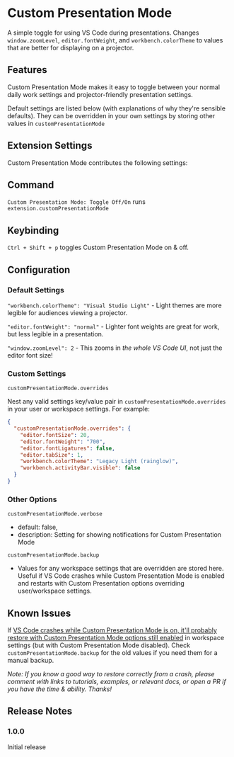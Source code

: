 # Custom Presentation Mode

A simple toggle for using VS Code during presentations. Changes `window.zoomLevel`, `editor.fontWeight`, and `workbench.colorTheme` to values that are better for displaying on a projector.

## Features

Custom Presentation Mode makes it easy to toggle between your normal daily work settings and projector-friendly presentation settings.

Default settings are listed below (with explanations of why they're sensible defaults). They can be overridden in your own settings by storing other values in `customPresentationMode`

## Extension Settings

Custom Presentation Mode contributes the following settings:

## Command

`Custom Presentation Mode: Toggle Off/On` runs `extension.customPresentationMode`

## Keybinding

`Ctrl + Shift + p` toggles Custom Presentation Mode on & off.

## Configuration

### Default Settings

`"workbench.colorTheme": "Visual Studio Light"` - Light themes are more legible for audiences viewing a projector.

`"editor.fontWeight": "normal"` - Lighter font weights are great for work, but less legible in a presentation.

`"window.zoomLevel": 2` - This zooms in _the whole VS Code UI_, not just the editor font size!

### Custom Settings

`customPresentationMode.overrides`

Nest any valid settings key/value pair in `customPresentationMode.overrides` in your user or workspace settings. For example:

```json
{
  "customPresentationMode.overrides": {
    "editor.fontSize": 20,
    "editor.fontWeight": "700",
    "editor.fontLigatures": false,
    "editor.tabSize": 1,
    "workbench.colorTheme": "Legacy Light (rainglow)",
    "workbench.activityBar.visible": false
  }
}
```

### Other Options

`customPresentationMode.verbose`

* default: false,
* description: Setting for showing notifications for Custom Presentation Mode

`customPresentationMode.backup`
* Values for any workspace settings that are overridden are stored here. Useful if VS Code crashes while Custom Presentation Mode is enabled and restarts with Custom Presentation options overriding user/workspace settings.

## Known Issues

If [VS Code crashes while Custom Presentation Mode is on, it'll probably restore with Custom Presentation Mode options still enabled](https://github.com/jdsteinbach/vscode-custom-presentation-mode/issues/1) in workspace settings (but with Custom Presentation Mode disabled). Check `customPresentationMode.backup` for the old values if you need them for a manual backup.

_Note: If you know a good way to restore correctly from a crash, please comment with links to tutorials, examples, or relevant docs, or open a PR if you have the time & ability. Thanks!_

## Release Notes

### 1.0.0

Initial release
